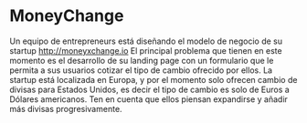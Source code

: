 # MoneyChange
Un equipo de entrepreneurs está diseñando el modelo de negocio de su startup http://moneyxchange.io El principal problema que tienen en este momento es el desarrollo de su landing page con un formulario que le permita a sus usuarios cotizar el tipo de cambio ofrecido por ellos. La startup está localizada en Europa, y por el momento solo ofrecen cambio de divisas para Estados Unidos, es decir el tipo de cambio es solo de Euros a Dólares americanos. Ten en cuenta que ellos piensan expandirse y añadir más divisas progresivamente.
